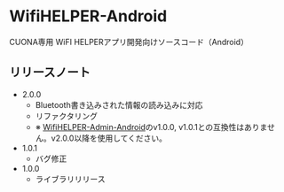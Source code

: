 # WifiHELPER-Android
CUONA専用 WiFI HELPERアプリ開発向けソースコード（Android）

## リリースノート
- 2.0.0
  - Bluetooth書き込みされた情報の読み込みに対応
  - リファクタリング
  - ※ [WifiHELPER-Admin-Android](https://github.com/conol/WifiHELPER-Admin-Android)のv1.0.0, v1.0.1との互換性はありません。v2.0.0以降を使用してください。
- 1.0.1
  - バグ修正
- 1.0.0
  - ライブラリリリース
